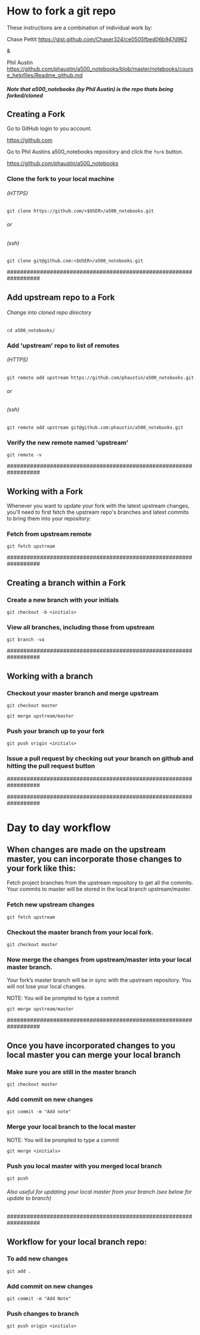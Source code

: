 # How to fork a git repo


These instructions are a combination of individual work by:

Chase Pettit
https://gist.github.com/Chaser324/ce0505fbed06b947d962

&

Phil Austin
https://github.com/phaustin/a500_notebooks/blob/master/notebooks/course_helpfiles/Readme_github.md

##### Note that a500_notebooks (by Phil Austin) is the repo thats being forked/cloned


## Creating a Fork
Go to GitHub login to you account.

https://github.com

Go to Phil Austins a500_notebooks repository and click the `fork` button. 

https://github.com/phaustin/a500_notebooks


<!-- #region -->
### Clone the fork to your local machine

###### (HTTPS)
`git clone https://github.com/<$USER>/a500_notebooks.git`

###### or


###### (ssh)
`git clone git@github.com:<$USER>/a500_notebooks.git`



##################################################################

<!-- #endregion -->

<!-- #region -->
## Add upstream repo to a Fork

######  Change into cloned repo directory

`cd a500_notebooks/`

### Add 'upstream' repo to list of remotes

###### (HTTPS)
`git remote add upstream https://github.com/phaustin/a500_notebooks.git`


###### or


###### (ssh)
`git remote add upstream git@github.com:phaustin/a500_notebooks.git`


### Verify the new remote named 'upstream'

`git remote -v`


##################################################################

<!-- #endregion -->

<!-- #region -->
## Working with a Fork



Whenever you want to update your fork with the latest upstream changes, you'll need to first fetch the upstream repo's branches and latest commits to bring them into your repository:

### Fetch from upstream remote
`git fetch upstream`


##################################################################

<!-- #endregion -->

<!-- #region -->
## Creating a branch within a Fork


### Create a new branch with your initials
`git checkout -b <initials>`

### View all branches, including those from upstream
`git branch -va`

##################################################################

<!-- #endregion -->

<!-- #region -->
## Working with a branch

### Checkout your master branch and merge upstream
`git checkout master`

`git merge upstream/master`


### Push your branch up to your fork

`git push origin <initials>`

### Issue a pull request by checking out your branch on github and hitting the pull request button

##################################################################

##################################################################

<!-- #endregion -->

# Day to day workflow

<!-- #region -->
## When changes are made on the upstream master, you can incorporate those changes to your fork like this:

Fetch project branches from the upstream repository to get all the commits. Your commits to master will be stored in the local branch upstream/master.

### Fetch new upstream changes


` git fetch upstream `

###  Checkout the master branch from your local fork.


` git checkout master `

### Now merge the changes from upstream/master into your local master branch.

Your fork’s master branch will be in sync with the upstream repository. You will not lose your local changes.

NOTE: You will be prompted to type a commit

`git merge upstream/master`

##################################################################

<!-- #endregion -->

<!-- #region -->
## Once you have incorporated changes to you local master you can merge your local branch


### Make sure you are still in the master branch 

` git checkout master `

### Add commit on new changes

`git commit -m "Add note" `


### Merge your local branch to the local master 

NOTE: You will be prompted to type a commit

`git merge <initials>`

### Push you local master with you merged local branch 

`git push`



###### Also useful for updating your local master from your branch (see below for update to branch)


##################################################################
<!-- #endregion -->

<!-- #region -->
## Workflow for your local branch repo:

### To add new changes
`git add .`


### Add commit on new changes

`git commit -m "Add Note"` 


### Push changes to branch

` git push origin <initials> `
<!-- #endregion -->

```python

```
